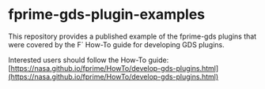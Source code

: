# fprime-gds-plugin-examples

This repository provides a published example of the fprime-gds plugins that were covered by the F´ How-To guide for developing GDS plugins.

Interested users should follow the How-To guide: [https://nasa.github.io/fprime/HowTo/develop-gds-plugins.html](https://nasa.github.io/fprime/HowTo/develop-gds-plugins.html)
